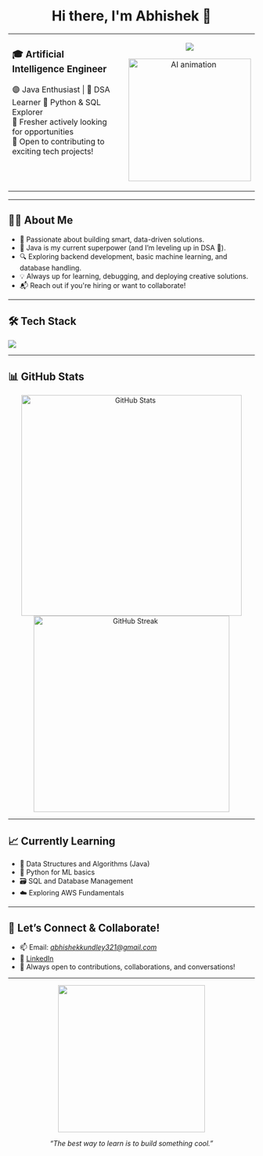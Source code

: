 <h1 align="center">
  Hi there, I'm Abhishek 👋
</h1>

<table>
  <tr>
    <td style="vertical-align: top; padding-right: 20px;">
      <h3>🎓 Artificial Intelligence Engineer</h3>
      <p>🟣 Java Enthusiast | 📝 DSA Learner 
      🐍 Python & SQL Explorer<br>
      🚀 Fresher actively looking for opportunities<br> 
      💬 Open to contributing to exciting tech projects!</p>
    </td>
    <td>
     
</h1>

<p align="center">
  <img src="https://readme-typing-svg.herokuapp.com/?lines=Artificial+Intelligence+Engineer;Java+Developer+In+Progress;Learning+DSA+and+SQL;Open+to+Work+%26+Collaborate!&center=true&width=500&height=45&color=58a6ff&vCenter=true&pause=1000&size=22" />
</p>

<p align="center">
  <img src="https://media.giphy.com/media/zOvBKUUEERdNm/giphy.gif" width="250" alt="AI animation" />
</p>
    </td>
  </tr>
</table>

---

## 👨‍💻 About Me

- 🧠 Passionate about building smart, data-driven solutions.
- 🧰 Java is my current superpower (and I’m leveling up in DSA 💪).
- 🔍 Exploring backend development, basic machine learning, and database handling.
- 💡 Always up for learning, debugging, and deploying creative solutions.
- 📬 Reach out if you're hiring or want to collaborate!

---

## 🛠️ Tech Stack

<img src="https://skillicons.dev/icons?i=java,python,mysql,git,github,vscode" />

---

## 📊 GitHub Stats

<p align="center">
  <img src="https://github-readme-stats.vercel.app/api?username=Abhiki23&show_icons=true&theme=radical" alt="GitHub Stats" width="450"/>
  <img src="https://github-readme-streak-stats.herokuapp.com/?user=Abhiki23&theme=radical" alt="GitHub Streak" width="400"/>
</p>

---

## 📈 Currently Learning

- 🔢 Data Structures and Algorithms (Java)
- 🐍 Python for ML basics
- 🗃️ SQL and Database Management
- ☁️ Exploring AWS Fundamentals

---

## 🤝 Let’s Connect & Collaborate!

- 📫 Email: *abhishekkundley321@gmail.com*
- 💼 [LinkedIn](www.linkedin.com/in/abhishekkundley)
- 🧩 Always open to contributions, collaborations, and conversations!

---

<p align="center">
  <img src="https://media.giphy.com/media/qgQUggAC3Pfv687qPC/giphy.gif" width="300"/>
</p>

<p align="center"><i>“The best way to learn is to build something cool.”</i></p>

